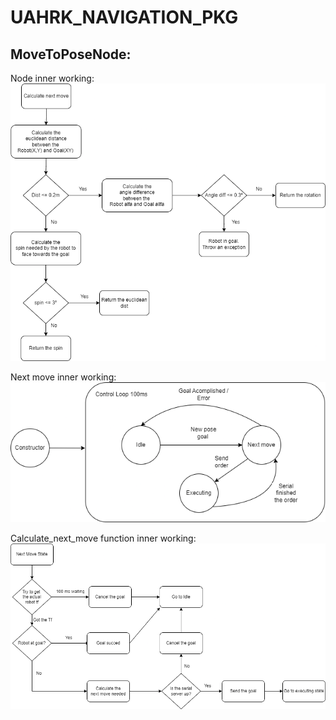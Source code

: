 # UAHRK_NAVIGATION_PKG


## MoveToPoseNode:
Node inner working:
![Funcionamiento interno del nodo](./docs/calcualte_next_move.drawio.png)

Next move inner working:
![Funcionamiento interno del estado next move state](./docs/move_robot_node.drawio.png)

Calculate_next_move function inner working:
![Funcionamiento interno del estado next move state](./docs/next_move_state.drawio.png)
